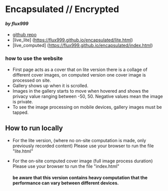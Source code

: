 # Encapsulated // Encrypted
#### _by flux999_

- [github repo](https://github.com/flux999/encapsulated)
- [live_lite] (https://flux999.github.io/encapsulated/lite.html)
- [live_computed] (https://flux999.github.io/encapsulated/index.html)

### how to use the website
- First page acts as a cover that on lite version there is a collage of different cover images, on computed version one cover image is processed on site.
- Gallery shows up when it is scrolled.
- Images in the gallery starts to move when hovered and shows the privacy value ranging between -50, 50. Negative values mean the image is private.
- To see the image processing on mobile devices, gallery images must be tapped.


## How to run locally

- For the lite version, 
  (where no on-site computation is made, only previously recorded content)
  Please use your browser to run the file  "lite.html"

- For the on-site computed cover image
  (full image process duration)
  Please use your browser to run the file "index.html"
  #### be aware that this version contains heavy computation that the performance can vary between different devices. 
